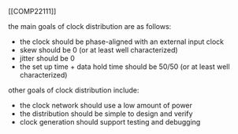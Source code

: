 [[COMP22111]]

the main goals of clock distribution are as follows:
- the clock should be phase-aligned with an external input clock
- skew should be 0 (or at least well characterized)
- jitter should be 0
- the set up time + data hold time should be 50/50 (or at least well characterized)

other goals of clock distribution include:
- the clock network should use a low amount of power
- the distribution should be simple to design and verify
- clock generation should support testing and debugging